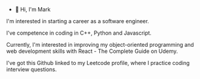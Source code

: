 - 👋 Hi, I'm Mark

I'm interested in starting a career as a software engineer. 

I've competence in coding in C++, Python and Javascript.

Currently, I'm interested in improving my object-oriented programming and web development skills with React - The Complete Guide on Udemy. 

I've got this Github linked to my Leetcode profile, where I practice coding interview questions. 

<!---
nerja25390/nerja25390 is a ✨ special ✨ repository because its `README.md` (this file) appears on your GitHub profile.
You can click the Preview link to take a look at your changes.
--->
